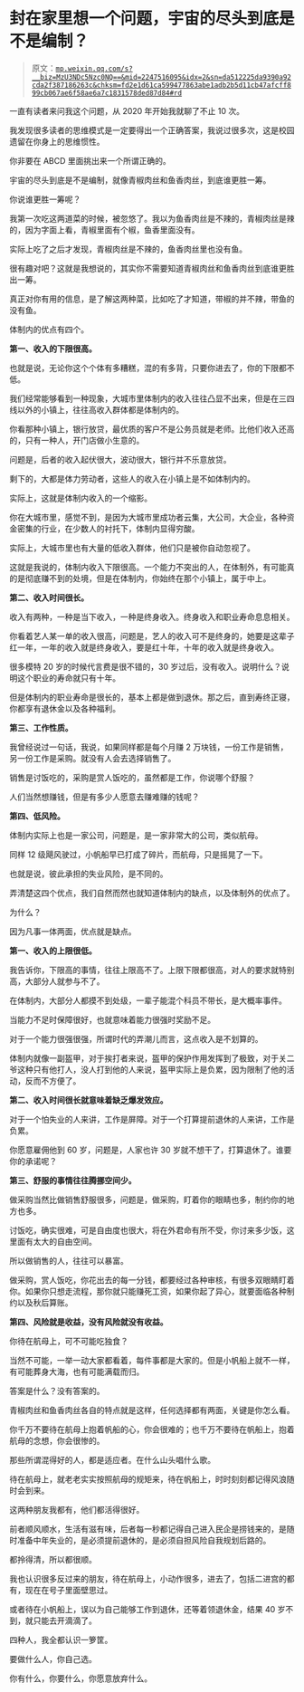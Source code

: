 # 封在家里想一个问题，宇宙的尽头到底是不是编制？

> 原文：[`mp.weixin.qq.com/s?__biz=MzU3NDc5Nzc0NQ==&mid=2247516095&idx=2&sn=da512225da9390a92cda2f387186263c&chksm=fd2e1d61ca599477863abe1adb2b5d11cb47afcff899cb067ae6f58ae6a7c1831578ded87d84#rd`](http://mp.weixin.qq.com/s?__biz=MzU3NDc5Nzc0NQ==&mid=2247516095&idx=2&sn=da512225da9390a92cda2f387186263c&chksm=fd2e1d61ca599477863abe1adb2b5d11cb47afcff899cb067ae6f58ae6a7c1831578ded87d84#rd)

一直有读者来问我这个问题，从 2020 年开始我就聊了不止 10 次。

我发现很多读者的思维模式是一定要得出一个正确答案，我说过很多次，这是校园遗留在你身上的思维惯性。 

你非要在 ABCD 里面挑出来一个所谓正确的。

宇宙的尽头到底是不是编制，就像青椒肉丝和鱼香肉丝，到底谁更胜一筹。 

你说谁更胜一筹呢？

我第一次吃这两道菜的时候，被忽悠了。我以为鱼香肉丝是不辣的，青椒肉丝是辣的，因为字面上看，青椒里面有个椒，鱼香里面没有。 

实际上吃了之后才发现，青椒肉丝是不辣的，鱼香肉丝里也没有鱼。

很有趣对吧？这就是我想说的，其实你不需要知道青椒肉丝和鱼香肉丝到底谁更胜出一筹。 

真正对你有用的信息，是了解这两种菜，比如吃了才知道，带椒的并不辣，带鱼的没有鱼。

体制内的优点有四个。

**第一、收入的下限很高。**

也就是说，无论你这个个体有多糟糕，混的有多背，只要你进去了，你的下限都不低。

我们经常能够看到一种现象，大城市里体制内的收入往往凸显不出来，但是在三四线以外的小镇上，往往高收入群体都是体制内的。

你看那种小镇上，银行放贷，最优质的客户不是公务员就是老师。比他们收入还高的，只有一种人，开门店做小生意的。

问题是，后者的收入起伏很大，波动很大，银行并不乐意放贷。

剩下的，大都是体力劳动者，这些人的收入在小镇上是不如体制内的。

实际上，这就是体制内收入的一个缩影。

你在大城市里，感觉不到，是因为大城市里成功者云集，大公司，大企业，各种资金密集的行业，在少数人的衬托下，体制内显得穷酸。

实际上，大城市里也有大量的低收入群体，他们只是被你自动忽视了。

这就是我说的，体制内收入下限很高。一个能力不突出的人，在体制外，有可能真的是彻底赚不到的处境，但是在体制内，你始终在那个小镇上，属于中上。

**第二、收入时间很长。**

收入有两种，一种是当下收入，一种是终身收入。终身收入和职业寿命息息相关。 

你看着艺人某一单的收入很高，问题是，艺人的收入可不是终身的，她要是这辈子红一年，一年的收入就是终身收入，要是红十年，十年的收入就是终身收入。

很多模特 20 岁的时候代言费是很不错的，30 岁过后，没有收入。说明什么？说明这个职业的寿命就只有十年。 

但是体制内的职业寿命是很长的，基本上都是做到退休。那之后，直到寿终正寝，你都享有退休金以及各种福利。 

**第三、工作性质。**

我曾经说过一句话，我说，如果同样都是每个月赚 2 万块钱，一份工作是销售，另一份工作是采购。就没有人会去选择销售了。

销售是讨饭吃的，采购是赏人饭吃的，虽然都是工作，你说哪个舒服？ 

人们当然想赚钱，但是有多少人愿意去赚难赚的钱呢？ 

**第四、低风险。** 

体制内实际上也是一家公司，问题是，是一家非常大的公司，类似航母。 

同样 12 级飓风驶过，小帆船早已打成了碎片，而航母，只是摇晃了一下。 

也就是说，彼此承担的失业风险，是不同的。 

弄清楚这四个优点，我们自然而然也就知道体制内的缺点，以及体制外的优点了。 

为什么？ 

因为凡事一体两面，优点就是缺点。

**第一、收入的上限很低。**

我告诉你，下限高的事情，往往上限高不了。上限下限都很高，对人的要求就特别高，大部分人就参与不了。 

在体制内，大部分人都摸不到处级，一辈子能混个科员不带长，是大概率事件。 

当能力不足时保障很好，也就意味着能力很强时奖励不足。 

对于一个能力很强很强，所谓时代的弄潮儿而言，这点收入是不划算的。 

体制内就像一副盔甲，对于挨打者来说，盔甲的保护作用发挥到了极致，对于关二爷这种只有他打人，没人打到他的人来说，盔甲实际上是负累，因为限制了他的活动，反而不方便了。 

**第二、收入时间很长就意味着缺乏爆发效应。**

对于一个怕失业的人来讲，工作是屏障。对于一个打算提前退休的人来讲，工作是负累。

你愿意雇佣他到 60 岁，问题是，人家也许 30 岁就不想干了，打算退休了。谁要你的承诺呢？ 

**第三、舒服的事情往往腾挪空间少。**

做采购当然比做销售舒服很多，问题是，做采购，盯着你的眼睛也多，制约你的地方也多。

讨饭吃，确实很难，可是自由度也很大，将在外君命有所不受，你讨来多少饭，这里面有太大的自由空间。 

所以做销售的人，往往可以暴富。 

做采购，赏人饭吃，你花出去的每一分钱，都要经过各种审核，有很多双眼睛盯着你。如果你只想走流程，那你就只能赚死工资，如果你起了异心，就要面临各种制约以及秋后算账。 

**第四、风险就是收益，没有风险就没有收益。** 

你待在航母上，可不可能吃独食？ 

当然不可能，一举一动大家都看着，每件事都是大家的。但是小帆船上就不一样，有可能葬身大海，也有可能满载而归。

答案是什么？没有答案的。 

青椒肉丝和鱼香肉丝各自的特点就是这样，任何选择都有两面，关键是你怎么看。

你千万不要待在航母上抱着帆船的心，你会很难的；也千万不要待在帆船上，抱着航母的念想，你会很惨的。

那些所谓混得好的人，都是适应者。在什么山头唱什么歌。 

待在航母上，就老老实实按照航母的规矩来，待在帆船上，时时刻刻都记得风浪随时会到来。

这两种朋友我都有，他们都活得很好。 

前者顺风顺水，生活有滋有味，后者每一秒都记得自己进入民企是捞钱来的，是随时准备中年失业的，是必须提前退休的，是必须自担风险自我规划后路的。 

都拎得清，所以都很顺。 

我也认识很多反过来的朋友，待在航母上，小动作很多，进去了，包括二进宫的都有，现在在号子里面壁思过。 

或者待在小帆船上，误以为自己能够工作到退休，还等着领退休金，结果 40 岁不到，就只能去开滴滴了。 

四种人，我全都认识一箩筐。 

要做什么人，你自己选。

你有什么，你要什么，你愿意放弃什么。